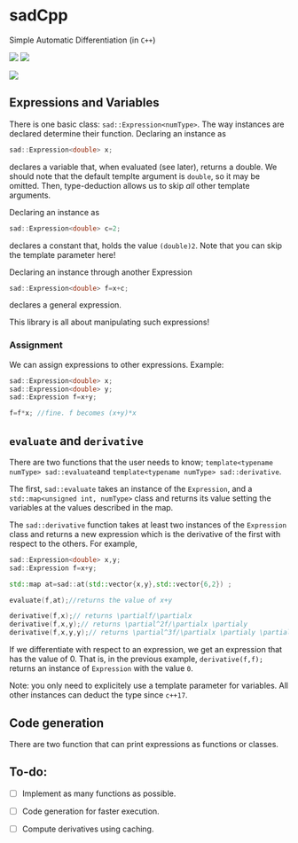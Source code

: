 # sadCpp

Simple Automatic Differentiation (in ```C++```)

![](https://img.shields.io/badge/language-C++-black.svg)  ![](https://tokei.rs/b1/github/dkaramit/sadCpp)
  
![](https://img.shields.io/github/repo-size/dkaramit/sadCpp?color=blue)

## Expressions and Variables

There is one basic class: `sad::Expression<numType>`. The way instances are declared determine their function. Declaring an instance as
```C++
sad::Expression<double> x; 
```
declares a variable that, when evaluated (see later), returns a double. We should note that the default templte argument is ```double```, so it may be omitted. Then, type-deduction allows us to skip *all* other template arguments.

Declaring an instance as
```C++
sad::Expression<double> c=2; 
```
declares a constant that, holds the value `(double)2`. Note that you can skip the template parameter here! 


Declaring an instance through another Expression
```C++
sad::Expression<double> f=x+c; 
```
declares a general expression. 

This library is all about manipulating such expressions!

### Assignment
We can assign expressions to other expressions. Example:
```C++
sad::Expression<double> x; 
sad::Expression<double> y; 
sad::Expression f=x+y;

f=f*x; //fine. f becomes (x+y)*x
```

## `evaluate` and `derivative`
There are two functions that the user needs to know; `template<typename numType> sad::evaluate`and `template<typename numType> sad::derivative`.

The first, `sad::evaluate` takes an instance of the `Expression`, and a `std::map<unsigned int, numType>` class and returns its value setting the variables at the values described in the map.  

The `sad::derivative` function takes at least two instances of the `Expression` class and returns a new expression which is the derivative of the first with respect to the others. For example,

```C++
sad::Expression<double> x,y; 
sad::Expression f=x+y;

std::map at=sad::at(std::vector{x,y},std::vector{6,2}) ;

evaluate(f,at);//returns the value of x+y

derivative(f,x);// returns \partialf/\partialx 
derivative(f,x,y);// returns \partial^2f/\partialx \partialy 
derivative(f,x,y,y);// returns \partial^3f/\partialx \partialy \partialy 
```

If we differentiate with respect to an expression, we get an expression that has the value of $0$. That is, in the previous example, `derivative(f,f);` returns an instance of `Expression` with the value `0`. 

Note: you only need to explicitely use a template parameter for variables. All other instances can deduct the type since `c++17`.

## Code generation
There are two function that can print expressions as functions or classes.

## To-do:
- [ ] Implement as many functions as possible.
- [ ] Code generation for faster execution.
- [ ] Compute derivatives using caching.

